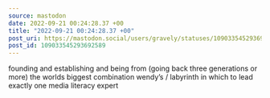 ```yaml
---
source: mastodon
date: 2022-09-21 00:24:28.37 +00
title: "2022-09-21 00:24:28.37 +00"
post_uri: https://mastodon.social/users/gravely/statuses/109033545293692589
post_id: 109033545293692589
---
```

founding and establishing and being from (going back three generations or more) the worlds biggest combination wendy’s / labyrinth in which to lead exactly one media literacy expert


